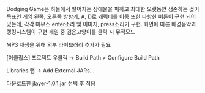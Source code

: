 Dodging Game은 하늘에서 떨어지는 장애물을 피하고 최대한 오랫동안 생존하는 것이 목표인 게임
왼쪽, 오른쪽 방향키, A, D로 캐릭터를 이동 
또한 다향한 버튼이 구현 되어있는데, 각각 마우스 enter소리 및 이미지, press소리가 구현. 
화면에 따른 배경음악과 랭킹시스템이 구현
게임 중 검은고양이를 클릭 시 무적모드

MP3 재생을 위해 외부 라이브러리 추가가 필요 

[이클립스]
프로젝트 우클릭 → Build Path > Configure Build Path

Libraries 탭 → Add External JARs...

다운로드한 jlayer-1.0.1.jar 선택 후 적용

